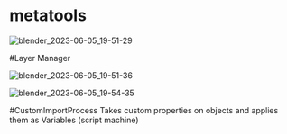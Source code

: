 # metatools
![blender_2023-06-05_19-51-29](https://github.com/karunakaruna/metatools/assets/20630604/ebc40f57-7bce-44fc-a958-1b19fc4bb83b)


#Layer Manager

![blender_2023-06-05_19-51-36](https://github.com/karunakaruna/metatools/assets/20630604/eb1573e9-1f19-4a89-92e9-96bcc0973e56)

![blender_2023-06-05_19-54-35](https://github.com/karunakaruna/metatools/assets/20630604/60cf10a1-96c0-453d-bbe9-58ed901a7240)


#CustomImportProcess
Takes custom properties on objects and applies them as Variables (script machine)

